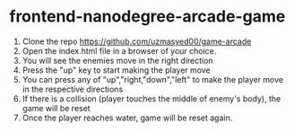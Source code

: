 frontend-nanodegree-arcade-game
===============================
1. Clone the repo https://github.com/uzmasyed00/game-arcade
2. Open the index.html file in a browser of your choice.
3. You will see the enemies move in the right direction
4. Press the "up" key to start making the player move
5. You can press any of "up","right,"down","left" to make the player move in the respective directions
6. If there is a collision (player touches the middle of enemy's body), the game will be reset
7. Once the player reaches water, game will be reset again.
